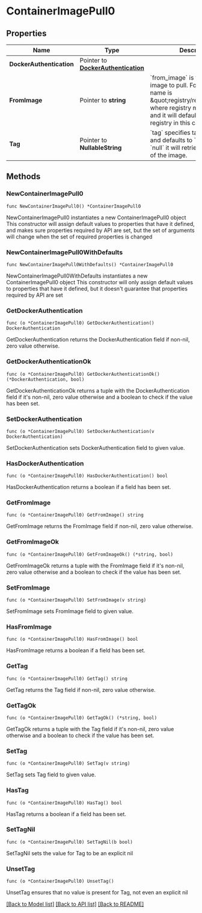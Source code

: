 # ContainerImagePull0

## Properties

Name | Type | Description | Notes
------------ | ------------- | ------------- | -------------
**DockerAuthentication** | Pointer to [**DockerAuthentication**](DockerAuthentication.md) |  | [optional] 
**FromImage** | Pointer to **string** | &#x60;from_image&#x60; is the name of the image to pull. Format for the name is \&quot;registry/repo/image\&quot; where registry may be omitted and it will default to docker registry in this case. | [optional] 
**Tag** | Pointer to **NullableString** | &#x60;tag&#x60; specifies tag of the image and defaults to &#x60;null&#x60;. In case of &#x60;null&#x60; it will retrieve all the tags of the image. | [optional] 

## Methods

### NewContainerImagePull0

`func NewContainerImagePull0() *ContainerImagePull0`

NewContainerImagePull0 instantiates a new ContainerImagePull0 object
This constructor will assign default values to properties that have it defined,
and makes sure properties required by API are set, but the set of arguments
will change when the set of required properties is changed

### NewContainerImagePull0WithDefaults

`func NewContainerImagePull0WithDefaults() *ContainerImagePull0`

NewContainerImagePull0WithDefaults instantiates a new ContainerImagePull0 object
This constructor will only assign default values to properties that have it defined,
but it doesn't guarantee that properties required by API are set

### GetDockerAuthentication

`func (o *ContainerImagePull0) GetDockerAuthentication() DockerAuthentication`

GetDockerAuthentication returns the DockerAuthentication field if non-nil, zero value otherwise.

### GetDockerAuthenticationOk

`func (o *ContainerImagePull0) GetDockerAuthenticationOk() (*DockerAuthentication, bool)`

GetDockerAuthenticationOk returns a tuple with the DockerAuthentication field if it's non-nil, zero value otherwise
and a boolean to check if the value has been set.

### SetDockerAuthentication

`func (o *ContainerImagePull0) SetDockerAuthentication(v DockerAuthentication)`

SetDockerAuthentication sets DockerAuthentication field to given value.

### HasDockerAuthentication

`func (o *ContainerImagePull0) HasDockerAuthentication() bool`

HasDockerAuthentication returns a boolean if a field has been set.

### GetFromImage

`func (o *ContainerImagePull0) GetFromImage() string`

GetFromImage returns the FromImage field if non-nil, zero value otherwise.

### GetFromImageOk

`func (o *ContainerImagePull0) GetFromImageOk() (*string, bool)`

GetFromImageOk returns a tuple with the FromImage field if it's non-nil, zero value otherwise
and a boolean to check if the value has been set.

### SetFromImage

`func (o *ContainerImagePull0) SetFromImage(v string)`

SetFromImage sets FromImage field to given value.

### HasFromImage

`func (o *ContainerImagePull0) HasFromImage() bool`

HasFromImage returns a boolean if a field has been set.

### GetTag

`func (o *ContainerImagePull0) GetTag() string`

GetTag returns the Tag field if non-nil, zero value otherwise.

### GetTagOk

`func (o *ContainerImagePull0) GetTagOk() (*string, bool)`

GetTagOk returns a tuple with the Tag field if it's non-nil, zero value otherwise
and a boolean to check if the value has been set.

### SetTag

`func (o *ContainerImagePull0) SetTag(v string)`

SetTag sets Tag field to given value.

### HasTag

`func (o *ContainerImagePull0) HasTag() bool`

HasTag returns a boolean if a field has been set.

### SetTagNil

`func (o *ContainerImagePull0) SetTagNil(b bool)`

 SetTagNil sets the value for Tag to be an explicit nil

### UnsetTag
`func (o *ContainerImagePull0) UnsetTag()`

UnsetTag ensures that no value is present for Tag, not even an explicit nil

[[Back to Model list]](../README.md#documentation-for-models) [[Back to API list]](../README.md#documentation-for-api-endpoints) [[Back to README]](../README.md)



